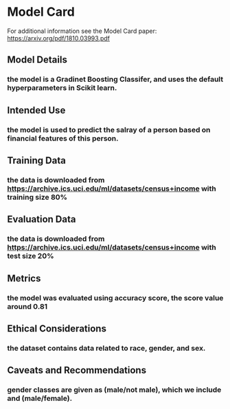 # Model Card

For additional information see the Model Card paper: https://arxiv.org/pdf/1810.03993.pdf

## Model Details
### the model is a Gradinet Boosting Classifer, and uses the default hyperparameters in Scikit learn.

## Intended Use
### the model is used to predict the salray of a person based on financial features of this person.

## Training Data
### the data is downloaded from https://archive.ics.uci.edu/ml/datasets/census+income with training size 80% 

## Evaluation Data
### the data is downloaded from https://archive.ics.uci.edu/ml/datasets/census+income with test size 20% 

## Metrics
### the model was evaluated using accuracy score, the score value around 0.81 

## Ethical Considerations
### the dataset contains data related to race, gender, and sex.

## Caveats and Recommendations
### gender classes are given as (male/not male), which we include and (male/female).
